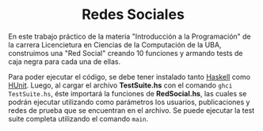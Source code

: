 <h1 align="center"> Redes Sociales </h1>

En este trabajo práctico de la materia "Introducción a la Programación" de la carrera Licencietura en Ciencias de la Computación de la UBA, construimos una "Red Social" creando 10 funciones y armando tests de caja negra para cada una de ellas.

Para poder ejecutar el código, se debe tener instalado tanto [Haskell](https://www.haskell.org/downloads/) como [HUnit](https://hackage.haskell.org/package/HUnit). Luego, al cargar el archivo **TestSuite.hs** con el comando `ghci TestSuite.hs`, éste importará la funciones de **RedSocial.hs**, las cuales se podrán ejecutar utilizando como parámetros los usuarios, publicaciones y redes de prueba que se encuentran en el archivo. Se puede ejecutar la test suite completa utilizando el comando `main`.
